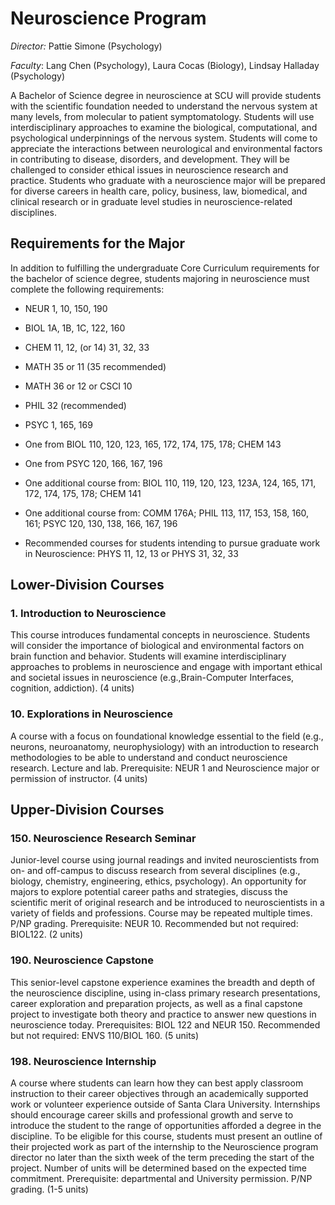 Neuroscience Program
====================

*Director:* Pattie Simone (Psychology)

*Faculty*: Lang Chen (Psychology), Laura Cocas (Biology), Lindsay Halladay (Psychology)

A Bachelor of Science degree in neuroscience at SCU will provide students with the scientific foundation needed to understand the nervous system at many levels, from molecular to patient symptomatology. Students will use interdisciplinary approaches to examine the biological, computational, and psychological underpinnings of the nervous system. Students will come to appreciate the interactions between neurological and environmental factors in contributing to disease, disorders, and development. They will be challenged to consider ethical issues in neuroscience research and practice. Students who graduate with a neuroscience major will be prepared for diverse careers in health care, policy, business, law, biomedical, and clinical research or in graduate level studies in neuroscience-related disciplines.

Requirements for the Major
--------------------------

In addition to fulfilling the undergraduate Core Curriculum requirements for the bachelor of science degree, students majoring in neuroscience must complete the following requirements:

-   NEUR 1, 10, 150, 190

-   BIOL 1A, 1B, 1C, 122, 160

-   CHEM 11, 12, (or 14) 31, 32, 33

-   MATH 35 or 11 (35 recommended)

-   MATH 36 or 12 or CSCI 10

-   PHIL 32 (recommended)

-   PSYC 1, 165, 169

-   One from BIOL 110, 120, 123, 165, 172, 174, 175, 178; CHEM 143

-   One from PSYC 120, 166, 167, 196

-   One additional course from: BIOL 110, 119, 120, 123, 123A, 124, 165, 171, 172, 174, 175, 178; CHEM 141

-   One additional course from: COMM 176A; PHIL 113, 117, 153, 158, 160, 161; PSYC 120, 130, 138, 166, 167, 196

-   Recommended courses for students intending to pursue graduate work in Neuroscience: PHYS 11, 12, 13 or PHYS 31, 32, 33

Lower-Division Courses
----------------------

### 1. Introduction to Neuroscience

This course introduces fundamental concepts in neuroscience. Students will consider the importance of biological and environmental factors on brain function and behavior. Students will examine interdisciplinary approaches to problems in neuroscience and engage with important ethical and societal issues in neuroscience (e.g.,Brain-Computer Interfaces, cognition, addiction). (4 units)

### 10. Explorations in Neuroscience

A course with a focus on foundational knowledge essential to the field (e.g., neurons, neuroanatomy, neurophysiology) with an introduction to research methodologies to be able to understand and conduct neuroscience research. Lecture and lab. Prerequisite: NEUR 1 and Neuroscience major or permission of instructor. (4 units)

Upper-Division Courses
----------------------

### 150. Neuroscience Research Seminar

Junior-level course using journal readings and invited neuroscientists from on- and off-campus to discuss research from several disciplines (e.g., biology, chemistry, engineering, ethics, psychology). An opportunity for majors to explore potential career paths and strategies, discuss the scientific merit of original research and be introduced to neuroscientists in a variety of fields and professions. Course may be repeated multiple times. P/NP grading. Prerequisite: NEUR 10. Recommended but not required: BIOL122. (2 units)

### 190. Neuroscience Capstone

This senior-level capstone experience examines the breadth and depth of the neuroscience discipline, using in-class primary research presentations, career exploration and preparation projects, as well as a final capstone project to investigate both theory and practice to answer new questions in neuroscience today. Prerequisites: BIOL 122 and NEUR 150. Recommended but not required: ENVS 110/BIOL 160. (5 units)

### 198. Neuroscience Internship

A course where students can learn how they can best apply classroom instruction to their career objectives through an academically supported work or volunteer experience outside of Santa Clara University. Internships should encourage career skills and professional growth and serve to introduce the student to the range of opportunities afforded a degree in the discipline. To be eligible for this course, students must present an outline of their projected work as part of the internship to the Neuroscience program director no later than the sixth week of the term preceding the start of the project. Number of units will be determined based on the expected time commitment. Prerequisite: departmental and University permission. P/NP grading. (1-5 units)

